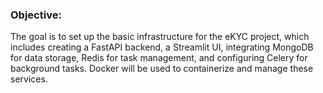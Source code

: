 ### **Objective**:

The goal is to set up the basic infrastructure for the eKYC project, which includes creating a FastAPI backend, a Streamlit UI, integrating MongoDB for data storage, Redis for task management, and configuring Celery for background tasks. Docker will be used to containerize and manage these services.
